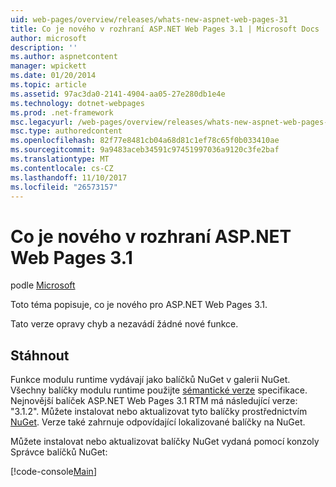 ```yaml
---
uid: web-pages/overview/releases/whats-new-aspnet-web-pages-31
title: Co je nového v rozhraní ASP.NET Web Pages 3.1 | Microsoft Docs
author: microsoft
description: ''
ms.author: aspnetcontent
manager: wpickett
ms.date: 01/20/2014
ms.topic: article
ms.assetid: 97ac3da0-2141-4904-aa05-27e280db1e4e
ms.technology: dotnet-webpages
ms.prod: .net-framework
msc.legacyurl: /web-pages/overview/releases/whats-new-aspnet-web-pages-31
msc.type: authoredcontent
ms.openlocfilehash: 82f77e8481cb04a68d81c1ef78c65f0b033410ae
ms.sourcegitcommit: 9a9483aceb34591c97451997036a9120c3fe2baf
ms.translationtype: MT
ms.contentlocale: cs-CZ
ms.lasthandoff: 11/10/2017
ms.locfileid: "26573157"
---
```

<a name="whats-new-in-aspnet-web-pages-31"></a>Co je nového v rozhraní ASP.NET Web Pages 3.1
====================
podle [Microsoft](https://github.com/microsoft)

Toto téma popisuje, co je nového pro ASP.NET Web Pages 3.1.

Tato verze opravy chyb a nezavádí žádné nové funkce.

<a id="download"></a>
## <a name="download"></a>Stáhnout

Funkce modulu runtime vydávají jako balíčků NuGet v galerii NuGet. Všechny balíčky modulu runtime použijte [sémantické verze](http://semver.org/) specifikace. Nejnovější balíček ASP.NET Web Pages 3.1 RTM má následující verze: "3.1.2". Můžete instalovat nebo aktualizovat tyto balíčky prostřednictvím [NuGet](http://www.nuget.org/packages/Microsoft.AspNet.WebPages/). Verze také zahrnuje odpovídající lokalizované balíčky na NuGet.

Můžete instalovat nebo aktualizovat balíčky NuGet vydaná pomocí konzoly Správce balíčků NuGet:

[!code-console[Main](whats-new-aspnet-web-pages-31/samples/sample1.cmd)]

